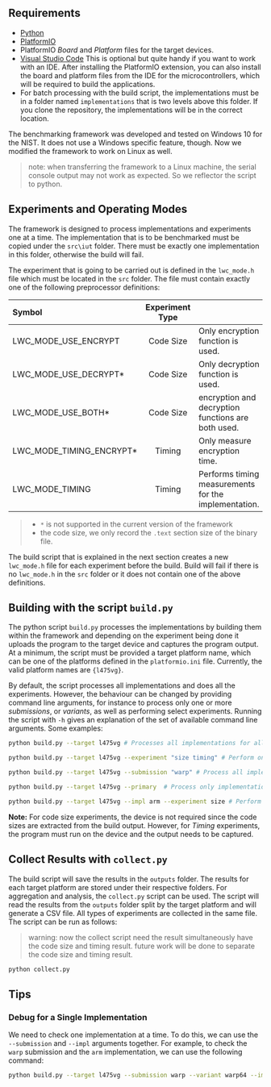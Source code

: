 ## Requirements

 - [Python](https://www.python.org)
 - [PlatformIO](https://platformio.org)
 - PlatformIO *Board* and *Platform* files for the target devices.
 - [Visual Studio Code](https://code.visualstudio.com/) This is optional but quite handy if you want to work with an IDE. After installing the PlatformIO extension, you can also install the board and platform files from the IDE for the microcontrollers, which will be required to build the applications.
  - For batch processing with the build script, the implementations must be in a folder named `implementations` that is two levels above this folder. If you clone the repository, the implementations will be in the correct location.

The benchmarking framework was developed and tested on Windows 10 for the NIST. It does not use a Windows specific feature, though. Now we modified the framework to work on Linux as well. 

> note: when transferring the framework to a Linux machine, the serial console output may not work as expected. So we reflector the script to python.

## Experiments and Operating Modes

The framework is designed to process implementations and experiments one at a time. The implementation that is to be benchmarked must be copied under the `src\iut` folder. There must be exactly one implementation in this folder, otherwise the build will fail.

The experiment that is going to be carried out is defined in the `lwc_mode.h` file which must be located in the `src` folder. The file must contain exactly one of the following preprocessor definitions:

| Symbol | Experiment Type | |
| :------ | :------: | :----- |
| LWC_MODE_USE_ENCRYPT | Code Size | Only encryption function is used.|
| LWC_MODE_USE_DECRYPT* | Code Size | Only decryption function is used.|
| LWC_MODE_USE_BOTH* | Code Size | encryption and decryption functions are both used.|
| LWC_MODE_TIMING_ENCRYPT* | Timing | Only measure encryption time.|
| LWC_MODE_TIMING | Timing | Performs timing measurements for the implementation.|

> - `*` is not supported in the current version of the framework
> - the code size, we only record the `.text` section size of the binary file. 

The build script that is explained in the next section creates a new `lwc_mode.h` file for each experiment before the build. Build will fail if there is no `lwc_mode.h` in the `src` folder or it does not contain one of the above definitions.

## Building with the script `build.py`

The python script `build.py` processes the implementations by building them within the framework and depending on the experiment being done it uploads the program to the target device and captures the program output. At a minimum, the script must be provided a target platform name, which can be one of the platforms defined in the `platformio.ini` file. Currently, the valid platform names are `{l475vg}`. 

By default, the script processes all implementations and does all the experiments. However, the behaviour can be changed by providing command line arguments, for instance to process only one or more *submissions*, or *variants*, as well as performing select experiments. Running the script with `-h` gives an explanation of the set of available command line arguments. Some examples:


``` bash
python build.py --target l475vg # Processes all implementations for all experiments
```

``` bash
python build.py --target l475vg --experiment "size timing" # Perform only Code size and Timing experiments on all implementations
```

``` bash
python build.py --target l475vg --submission "warp" # Process all implementations of the submissions warp
```

``` bash
python build.py --target l475vg --primary  # Process only implementations of primary variants
```

``` bash
python build.py --target l475vg --impl arm --experiment size # Perform size experiment on all implementations of the arm implementation
```


**Note:** For code size experiments, the device is not required since the code sizes are extracted from the build output. However, for *Timing* experiments, the program must run on the device and the output needs to be captured. 

## Collect Results with `collect.py`

The build script will save the results in the `outputs` folder. The results for each target platform are stored under their respective folders. For aggregation and analysis, the `collect.py` script can be used. The script will read the results from the `outputs` folder split by the target platform and will generate a CSV file. All types of experiments are collected in the same file. The script can be run as follows:

> warning: now the collect script need the result simultaneously have the code size and timing result. future work will be done to separate the code size and timing result. 

``` bash
python collect.py
```


## Tips

### Debug for a Single Implementation

We need to check one implementation at a time. To do this, we can use the `--submission` and `--impl` arguments together. For example, to check the `warp` submission and the `arm` implementation, we can use the following command:

``` bash
python build.py --target l475vg --submission warp --variant warp64 --impl arm --experiment timing  --overwrite && python collect.py
``` 

